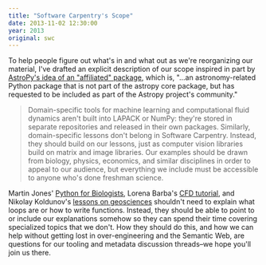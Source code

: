 ```yaml
---
title: "Software Carpentry's Scope"
date: 2013-11-02 12:30:00
year: 2013
original: swc
---
```

<p>
  To help people figure out what's in and what out
  as we're reorganizing our material,
  I've drafted an explicit description of our scope
  inspired in part by
  <a href="http://www.astropy.org/affiliated/">AstroPy's idea of an "affiliated" package</a>,
  which is, "...an astronomy-related Python package
  that is not part of the astropy core package,
  but has requested to be included as part of the Astropy project's community."
</p>
<blockquote>
  Domain-specific tools for machine learning and computational fluid dynamics
  aren't built into LAPACK or NumPy:
  they're stored in separate repositories
  and released in their own packages.
  Similarly, domain-specific lessons don't belong in Software Carpentry.
  Instead,
  they should build on our lessons,
  just as computer vision libraries build on matrix and image libraries.
  Our examples should be drawn from biology, physics, economics, and similar disciplines
  in order to appeal to our audience,
  but everything we include must be accessible to anyone who's done freshman science.
</blockquote>
<p>
  Martin Jones' <a href="http://pythonforbiologists.com/">Python for Biologists</a>,
  Lorena Barba's <a href="http://lorenabarba.com/blog/cfd-python-12-steps-to-navier-stokes/">CFD tutorial</a>,
  and Nikolay Koldunov's <a href="http://earthpy.org/">lessons on geosciences</a>
  shouldn't need to explain what loops are or how to write functions.
  Instead,
  they should be able to point to or include our explanations somehow
  so they can spend their time covering specialized topics that we don't.
  How they should do this,
  and how we can help without getting lost in over-engineering and the Semantic Web,
  are questions for our tooling
  and metadata discussion threads–we
  hope you'll join us there.
</p>
